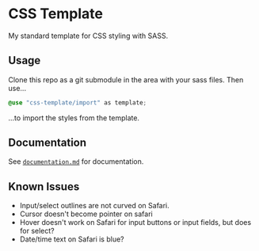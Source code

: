 # CSS Template

My standard template for CSS styling with SASS.

## Usage

Clone this repo as a git submodule in the area with your sass files. Then use...

```css
@use "css-template/import" as template;
```

...to import the styles from the template.

## Documentation

See [`documentation.md`](/documentation.md) for documentation.

## Known Issues

- Input/select outlines are not curved on Safari.
- Cursor doesn't become pointer on safari
- Hover doesn't work on Safari for input buttons or input fields, but does for select?
- Date/time text on Safari is blue?
